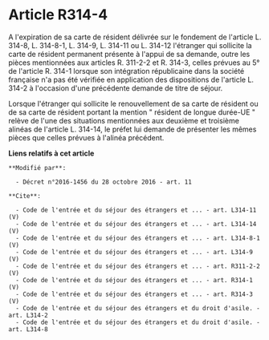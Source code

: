 # Article R314-4

A l'expiration de sa carte de résident délivrée sur le fondement de l'article L. 314-8, L. 314-8-1, L. 314-9, L. 314-11 ou L.
314-12 l'étranger qui sollicite la carte de résident permanent présente à l'appui de sa demande, outre les pièces mentionnées
aux articles R. 311-2-2 et R. 314-3, celles prévues au 5° de l'article R. 314-1 lorsque son intégration républicaine dans la
société française n'a pas été vérifiée en application des dispositions de l'article L. 314-2 à l'occasion d'une précédente
demande de titre de séjour. 

Lorsque l'étranger qui sollicite le renouvellement de sa carte de résident ou de sa carte de résident portant la mention "
résident de longue durée-UE " relève de l'une des situations mentionnées aux deuxième et troisième alinéas de l'article L.
314-14, le préfet lui demande de présenter les mêmes pièces que celles prévues à l'alinéa précédent.

**Liens relatifs à cet article**

	**Modifié par**:

	  - Décret n°2016-1456 du 28 octobre 2016 - art. 11

	**Cite**:

	  - Code de l'entrée et du séjour des étrangers et ... - art. L314-11 (V)
	  - Code de l'entrée et du séjour des étrangers et ... - art. L314-14 (V)
	  - Code de l'entrée et du séjour des étrangers et ... - art. L314-8-1 (V)
	  - Code de l'entrée et du séjour des étrangers et ... - art. L314-9 (V)
	  - Code de l'entrée et du séjour des étrangers et ... - art. R311-2-2 (V)
	  - Code de l'entrée et du séjour des étrangers et ... - art. R314-1 (V)
	  - Code de l'entrée et du séjour des étrangers et ... - art. R314-3 (V)
	  - Code de l'entrée et du séjour des étrangers et du droit d'asile. - art. L314-2
	  - Code de l'entrée et du séjour des étrangers et du droit d'asile. - art. L314-8

